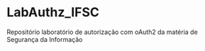 # LabAuthz_IFSC
Repositório laboratório de autorização com oAuth2 da matéria de Segurança da Informação
